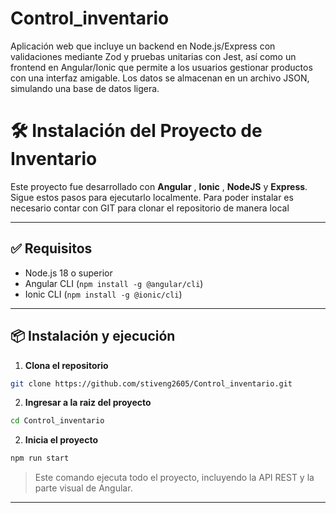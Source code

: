 # Control_inventario
Aplicación web que incluye un backend en Node.js/Express con validaciones mediante Zod y pruebas unitarias con Jest, así como un frontend en Angular/Ionic que permite a los usuarios gestionar productos con una interfaz amigable. Los datos se almacenan en un archivo JSON, simulando una base de datos ligera.


# 🛠️ Instalación del Proyecto de Inventario

Este proyecto fue desarrollado con **Angular** , **Ionic** , **NodeJS** y **Express**. Sigue estos pasos para ejecutarlo localmente.
Para poder instalar es necesario contar con GIT para clonar el repositorio de manera local

---

## ✅ Requisitos

- Node.js 18 o superior
- Angular CLI (`npm install -g @angular/cli`)
- Ionic CLI (`npm install -g @ionic/cli`)

---

## 📦 Instalación y ejecución

1. **Clona el repositorio**

```bash
git clone https://github.com/stiveng2605/Control_inventario.git
```

2. **Ingresar a la raiz del proyecto**

```bash
cd Control_inventario
```

2. **Inicia el proyecto**

```bash
npm run start
```

> Este comando ejecuta todo el proyecto, incluyendo la API REST y la parte visual de Angular.

---
